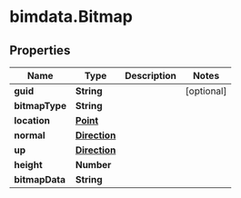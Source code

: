 # bimdata.Bitmap

## Properties
Name | Type | Description | Notes
------------ | ------------- | ------------- | -------------
**guid** | **String** |  | [optional] 
**bitmapType** | **String** |  | 
**location** | [**Point**](Point.md) |  | 
**normal** | [**Direction**](Direction.md) |  | 
**up** | [**Direction**](Direction.md) |  | 
**height** | **Number** |  | 
**bitmapData** | **String** |  | 


